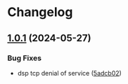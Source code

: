 # Changelog

## [1.0.1](https://github.com/laser-zentrale-de/lasergraph-timecode-importer/compare/v1.0.0...v1.0.1) (2024-05-27)


### Bug Fixes

* dsp tcp denial of service ([5adcb02](https://github.com/laser-zentrale-de/lasergraph-timecode-importer/commit/5adcb028e7c30541218c573152cae325ea64058a))
